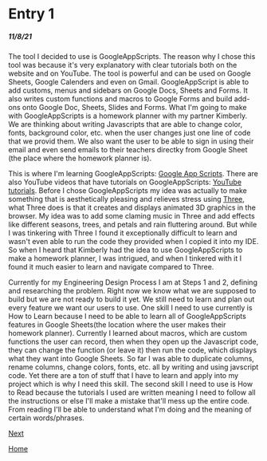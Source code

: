 # Entry 1
##### 11/8/21
The tool I decided to use is GoogleAppScripts. The reason why I chose this tool was because it's very explanatory with clear tutorials both on the website and on YouTube. The tool is powerful and can be used on Google Sheets, Google Calenders and even on Gmail. GoogleAppScript is able to add customs, menus and sidebars on Google Docs, Sheets and Forms. It also writes custom functions and macros to Google Forms and build add-ons onto Google Doc, Sheets, Slides and Forms. What I'm going to make with GoogleAppScripts is a homework planner with my partner Kimberly. We are thinking about writing Javascripts that are able to change color, fonts, background color, etc. when the user changes just one line of code that we provid them. We also want the user to be able to sign in using their email and even send emails to their teachers directky from Google Sheet (the place where the homework planner is). <br>

This is where I'm learning GoogleAppScripts: [Google App Scripts](https://developers.google.com/apps-script). There are also YouTube videos that have tutorials on GoogleAppScripts: [YouTube tutorials](https://developers.google.com/apps-script/guides/videos). Before I chose GoogleAppScripts my idea was actually to make something that is aesthetically pleasing and relieves stress using [Three](https://threejs.org/), what Three does is that it creates and displays animated 3D graphics in the browser. My idea was to add some claming music in Three and add effects like different seasons, trees, and petals and rain fluttering around. But while I was tinkering with Three I found it exceptionally difficult to learn and wasn't even able to run the code they provided when I copied it into my IDE. So when I heard that Kimberly had the idea to use GoogleAppScripts to make a homework planner, I was intrigued, and when I tinkered with it I found it much easier to learn and navigate compared to Three.<br>

Currently for my Engineering Design Process I am at Steps 1 and 2, defining and researching the problem. Right now we know what we are supposed to build but we are not ready to build it yet. We still need to learn and plan out every feature we want our users to use. One skill I need to use currently is How to Learn because I need to be able to learn all of GoogleAppScripts features in Google Sheets(the location where the user makes their homework planner). Currently I learned about macros, which are custom functions the user can record, then when they open up the Javascript code, they can change the function (or leave it) then run the code, which displays what they want into Google Sheets. So far I was able to duplicate columns, rename columns, change colors, fonts, etc. all by writing and using javscript code. Yet there are a ton of stuff that I have to learn and apply into my project which is why I need this skill. The second skill I need to use is How to Read because the tutorials I used are written meaning I need to follow all the instructions or else I'll make a mistake that'll mess up the entire code. From reading I'll be able to understand what I'm doing and the meaning of certain words/phrases.



[Next](entry02.md)

[Home](../README.md)
